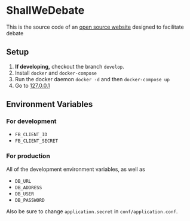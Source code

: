 ShallWeDebate
=============

This is the source code of an [open source website](http://www.shallwedebate.com/) designed to facilitate debate

Setup
-----

1. **If developing,** checkout the branch `develop`.
2. Install `docker` and `docker-compose`
3. Run the docker daemon `docker -d` and then `docker-compose up`
4. Go to [127.0.0.1](http://127.0.0.1/)

Environment Variables
---------------------

### For development

* `FB_CLIENT_ID`
* `FB_CLIENT_SECRET`

### For production

All of the development environment variables, as well as

* `DB_URL`
* `DB_ADDRESS`
* `DB_USER`
* `DB_PASSWORD`

Also be sure to change `application.secret` in `conf/application.conf`.